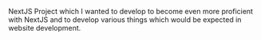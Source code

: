 NextJS Project which I wanted to develop to become even more proficient with NextJS and to develop various things which would be expected in website development.
